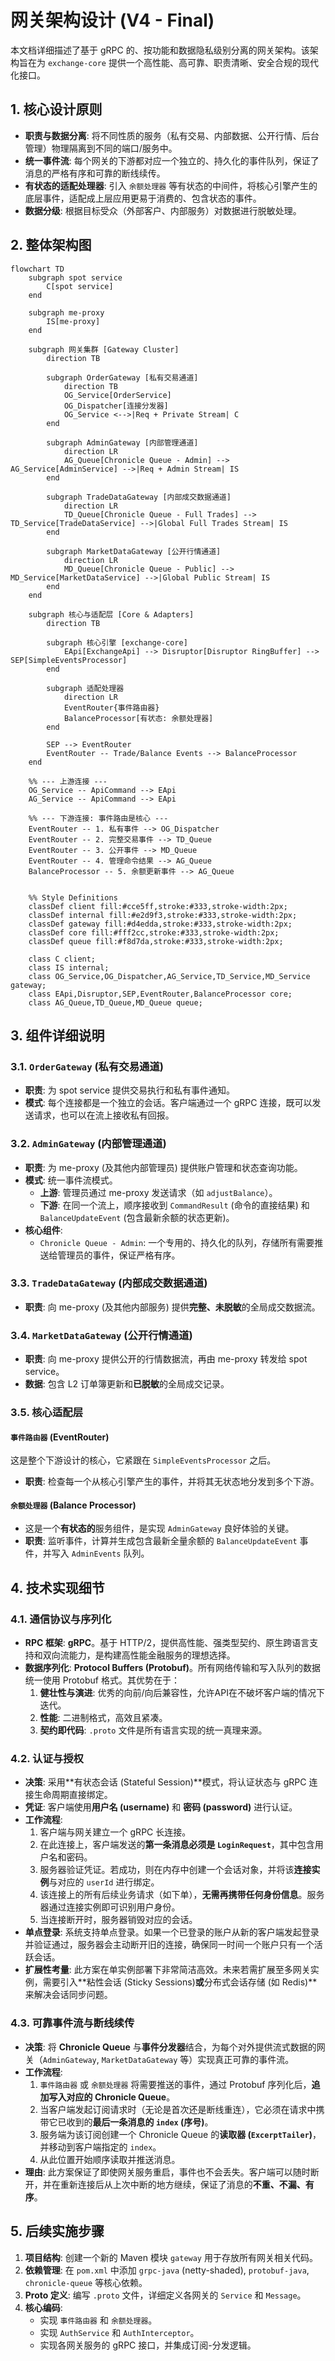 # 网关架构设计 (V4 - Final)

本文档详细描述了基于 gRPC 的、按功能和数据隐私级别分离的网关架构。该架构旨在为 `exchange-core` 提供一个高性能、高可靠、职责清晰、安全合规的现代化接口。

## 1. 核心设计原则

*   **职责与数据分离**: 将不同性质的服务（私有交易、内部数据、公开行情、后台管理）物理隔离到不同的端口/服务中。
*   **统一事件流**: 每个网关的下游都对应一个独立的、持久化的事件队列，保证了消息的严格有序和可靠的断线续传。
*   **有状态的适配处理器**: 引入 `余额处理器` 等有状态的中间件，将核心引擎产生的底层事件，适配成上层应用更易于消费的、包含状态的事件。
*   **数据分级**: 根据目标受众（外部客户、内部服务）对数据进行脱敏处理。

## 2. 整体架构图

```mermaid
flowchart TD
    subgraph spot service
        C[spot service]
    end

    subgraph me-proxy
        IS[me-proxy]
    end

    subgraph 网关集群 [Gateway Cluster]
        direction TB

        subgraph OrderGateway [私有交易通道]
            direction TB
            OG_Service[OrderService]
            OG_Dispatcher[连接分发器]
            OG_Service <-->|Req + Private Stream| C
        end
        
        subgraph AdminGateway [内部管理通道]
            direction LR
            AG_Queue[Chronicle Queue - Admin] --> AG_Service[AdminService] -->|Req + Admin Stream| IS
        end

        subgraph TradeDataGateway [内部成交数据通道]
            direction LR
            TD_Queue[Chronicle Queue - Full Trades] --> TD_Service[TradeDataService] -->|Global Full Trades Stream| IS
        end

        subgraph MarketDataGateway [公开行情通道]
            direction LR
            MD_Queue[Chronicle Queue - Public] --> MD_Service[MarketDataService] -->|Global Public Stream| IS
        end
    end

    subgraph 核心与适配层 [Core & Adapters]
        direction TB
        
        subgraph 核心引擎 [exchange-core]
            EApi[ExchangeApi] --> Disruptor[Disruptor RingBuffer] --> SEP[SimpleEventsProcessor]
        end

        subgraph 适配处理器
            direction LR
            EventRouter{事件路由器}
            BalanceProcessor[有状态: 余额处理器]
        end
        
        SEP --> EventRouter
        EventRouter -- Trade/Balance Events --> BalanceProcessor
    end

    %% --- 上游连接 ---
    OG_Service -- ApiCommand --> EApi
    AG_Service -- ApiCommand --> EApi

    %% --- 下游连接: 事件路由是核心 ---
    EventRouter -- 1. 私有事件 --> OG_Dispatcher
    EventRouter -- 2. 完整交易事件 --> TD_Queue
    EventRouter -- 3. 公开事件 --> MD_Queue
    EventRouter -- 4. 管理命令结果 --> AG_Queue
    BalanceProcessor -- 5. 余额更新事件 --> AG_Queue


    %% Style Definitions
    classDef client fill:#cce5ff,stroke:#333,stroke-width:2px;
    classDef internal fill:#e2d9f3,stroke:#333,stroke-width:2px;
    classDef gateway fill:#d4edda,stroke:#333,stroke-width:2px;
    classDef core fill:#fff2cc,stroke:#333,stroke-width:2px;
    classDef queue fill:#f8d7da,stroke:#333,stroke-width:2px;

    class C client;
    class IS internal;
    class OG_Service,OG_Dispatcher,AG_Service,TD_Service,MD_Service gateway;
    class EApi,Disruptor,SEP,EventRouter,BalanceProcessor core;
    class AG_Queue,TD_Queue,MD_Queue queue;
```

## 3. 组件详细说明

### 3.1. `OrderGateway` (私有交易通道)
*   **职责**: 为 spot service 提供交易执行和私有事件通知。
*   **模式**: 每个连接都是一个独立的会话。客户端通过一个 gRPC 连接，既可以发送请求，也可以在流上接收私有回报。

### 3.2. `AdminGateway` (内部管理通道)
*   **职责**: 为 me-proxy (及其他内部管理员) 提供账户管理和状态查询功能。
*   **模式**: 统一事件流模式。
    *   **上游**: 管理员通过 me-proxy 发送请求（如 `adjustBalance`）。
    *   **下游**: 在同一个流上，顺序接收到 `CommandResult` (命令的直接结果) 和 `BalanceUpdateEvent` (包含最新余额的状态更新)。
*   **核心组件**:
    *   `Chronicle Queue - Admin`: 一个专用的、持久化的队列，存储所有需要推送给管理员的事件，保证严格有序。

### 3.3. `TradeDataGateway` (内部成交数据通道)
*   **职责**: 向 me-proxy (及其他内部服务) 提供**完整、未脱敏**的全局成交数据流。

### 3.4. `MarketDataGateway` (公开行情通道)
*   **职责**: 向 me-proxy 提供公开的行情数据流，再由 me-proxy 转发给 spot service。
*   **数据**: 包含 L2 订单簿更新和**已脱敏**的全局成交记录。

### 3.5. 核心适配层

#### `事件路由器` (EventRouter)
这是整个下游设计的核心，它紧跟在 `SimpleEventsProcessor` 之后。
*   **职责**: 检查每一个从核心引擎产生的事件，并将其无状态地分发到多个下游。

#### `余额处理器` (Balance Processor)
*   这是一个**有状态的**服务组件，是实现 `AdminGateway` 良好体验的关键。
*   **职责**: 监听事件，计算并生成包含最新全量余额的 `BalanceUpdateEvent` 事件，并写入 `AdminEvents` 队列。

## 4. 技术实现细节

### 4.1. 通信协议与序列化
*   **RPC 框架**: **gRPC**。基于 HTTP/2，提供高性能、强类型契约、原生跨语言支持和双向流能力，是构建高性能金融服务的理想选择。
*   **数据序列化**: **Protocol Buffers (Protobuf)**。所有网络传输和写入队列的数据统一使用 Protobuf 格式。其优势在于：
    1.  **健壮性与演进**: 优秀的向前/向后兼容性，允许API在不破坏客户端的情况下迭代。
    2.  **性能**: 二进制格式，高效且紧凑。
    3.  **契约即代码**: `.proto` 文件是所有语言实现的统一真理来源。

### 4.2. 认证与授权
*   **决策**: 采用**有状态会话 (Stateful Session)**模式，将认证状态与 gRPC 连接生命周期直接绑定。
*   **凭证**: 客户端使用**用户名 (username)** 和 **密码 (password)** 进行认证。
*   **工作流程**:
    1.  客户端与网关建立一个 gRPC 长连接。
    2.  在此连接上，客户端发送的**第一条消息必须是 `LoginRequest`**，其中包含用户名和密码。
    3.  服务器验证凭证。若成功，则在内存中创建一个会话对象，并将该**连接实例**与对应的 `userId` 进行绑定。
    4.  该连接上的所有后续业务请求（如下单），**无需再携带任何身份信息**。服务器通过连接实例即可识别用户身份。
    5.  当连接断开时，服务器销毁对应的会话。
*   **单点登录**: 系统支持单点登录。如果一个已登录的账户从新的客户端发起登录并验证通过，服务器会主动断开旧的连接，确保同一时间一个账户只有一个活跃会话。
*   **扩展性考量**: 此方案在单实例部署下非常简洁高效。未来若需扩展至多网关实例，需要引入**粘性会话 (Sticky Sessions)**或**分布式会话存储 (如 Redis)**来解决会话同步问题。

### 4.3. 可靠事件流与断线续传
*   **决策**: 将 **Chronicle Queue** 与**事件分发器**结合，为每个对外提供流式数据的网关（`AdminGateway`, `MarketDataGateway` 等）实现真正可靠的事件流。
*   **工作流程**:
    1.  `事件路由器` 或 `余额处理器` 将需要推送的事件，通过 Protobuf 序列化后，**追加写入对应的 Chronicle Queue**。
    2.  当客户端发起订阅请求时（无论是首次还是断线重连），它必须在请求中携带它已收到的**最后一条消息的 `index` (序号)**。
    3.  服务端为该订阅创建一个 Chronicle Queue 的**读取器 (`ExcerptTailer`)**，并移动到客户端指定的 `index`。
    4.  从此位置开始顺序读取并推送消息。
*   **理由**: 此方案保证了即使网关服务重启，事件也不会丢失。客户端可以随时断开，并在重新连接后从上次中断的地方继续，保证了消息的**不重、不漏、有序**。

## 5. 后续实施步骤

1.  **项目结构**: 创建一个新的 Maven 模块 `gateway` 用于存放所有网关相关代码。
2.  **依赖管理**: 在 `pom.xml` 中添加 `grpc-java` (netty-shaded), `protobuf-java`, `chronicle-queue` 等核心依赖。
3.  **Proto 定义**: 编写 `.proto` 文件，详细定义各网关的 `Service` 和 `Message`。
4.  **核心编码**:
    *   实现 `事件路由器` 和 `余额处理器`。
    *   实现 `AuthService` 和 `AuthInterceptor`。
    *   实现各网关服务的 gRPC 接口，并集成订阅-分发逻辑。
